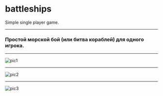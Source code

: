 # battleships
Simple single player game.
____

### Простой морской бой (или битва кораблей) для одного игрока.
____
![pic1](https://github.com/khakimzyanov/battleships/assets/58883699/892732d8-4690-471e-bb82-ee08555f2edf)
____
![pic2](https://github.com/khakimzyanov/battleships/assets/58883699/62c6840d-1989-4354-9218-167195416cb8)
____
![pic3](https://github.com/khakimzyanov/battleships/assets/58883699/4d6242ad-b658-4445-be58-e29c4dfc9701)
